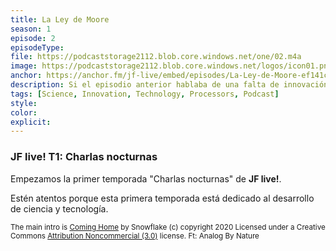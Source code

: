 ```yaml
---
title: La Ley de Moore
season: 1
episode: 2
episodeType:
file: https://podcaststorage2112.blob.core.windows.net/one/02.m4a
image: https://podcaststorage2112.blob.core.windows.net/logos/icon01.png
anchor: https://anchor.fm/jf-live/embed/episodes/La-Ley-de-Moore-ef141c
description: Si el episodio anterior hablaba de una falta de innovación, en esta ocasión abordamos una ley que marca el progreso del poder computacional actual. ¿Será esta ley la que nos lleve a la singularidad?
tags: [Science, Innovation, Technology, Processors, Podcast]
style:
color:
explicit:
---
```


### JF live! T1: Charlas nocturnas
Empezamos la primer temporada "Charlas nocturnas" de **JF live!**.

Estén atentos porque esta primera temporada está dedicado al desarrollo de ciencia y tecnología.

<small>The main intro is <a href="http://dig.ccmixter.org/files/snowflake/61307">Coming Home</a> by Snowflake (c) copyright 2020 Licensed under a Creative Commons <a href="http://creativecommons.org/licenses/by-nc/3.0/">Attribution Noncommercial  (3.0)</a> license. Ft: Analog By Nature</small>
